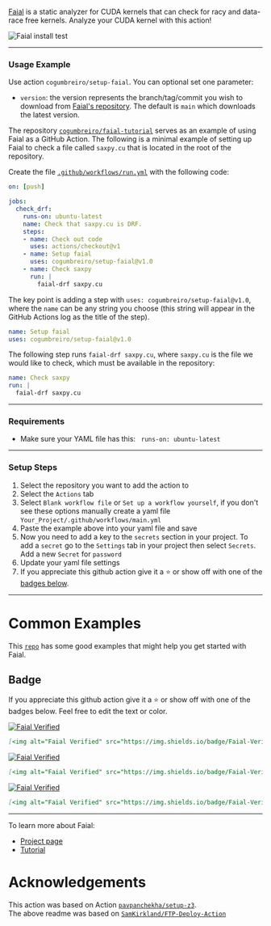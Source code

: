 <!-- <p align="center">
  <img alt="INSERT FAIAL TAG LINE" src="">
</p> -->

[Faial](https://gitlab.com/umb-svl/faial/) is a static analyzer for CUDA kernels that can check for racy and data-race free kernels. Analyze your CUDA kernel with this action!

![Faial install test](https://github.com/cogumbreiro/setup-faial/workflows/faial-install/badge.svg)

---
### Usage Example
Use action `cogumbreiro/setup-faial`. You can optional set one parameter:

- `version`: the version represents the branch/tag/commit you wish to download
  from [Faial's repository](https://gitlab.com/umb-svl/faial/). The default
  is `main` which downloads the latest version.

The repository [`cogumbreiro/faial-tutorial`](https://github.com/cogumbreiro/faial-tutorial)
serves as an example of using Faial as a GitHub Action. The
following is a minimal example of setting up Faial to check a file called `saxpy.cu` that is located in the root of the repository.

Create the file [`.github/workflows/run.yml`](https://github.com/cogumbreiro/faial-tutorial/blob/main/.github/workflows/run.yml) with the following code:

```yaml
on: [push]

jobs:
  check_drf:
    runs-on: ubuntu-latest
    name: Check that saxpy.cu is DRF.
    steps:
    - name: Check out code
      uses: actions/checkout@v1
    - name: Setup faial
      uses: cogumbreiro/setup-faial@v1.0
    - name: Check saxpy
      run: |
        faial-drf saxpy.cu
```


The key point is adding a step with `uses:
cogumbreiro/setup-faial@v1.0`, where the `name` can be any string you choose
(this string will appear in the GitHub Actions log as the title of the step).
```yaml
name: Setup faial
uses: cogumbreiro/setup-faial@v1.0
```

The following step runs `faial-drf saxpy.cu`, where `saxpy.cu` is the file we would like to check, which must be available in the repository:

```yaml
name: Check saxpy
run: |
  faial-drf saxpy.cu
```
---

### Requirements
- Make sure your YAML file has this: ` runs-on: ubuntu-latest`
---

### Setup Steps
1. Select the repository you want to add the action to
2. Select the `Actions` tab
3. Select `Blank workflow file` or `Set up a workflow yourself`, if you don't see these options manually create a yaml file `Your_Project/.github/workflows/main.yml`
4. Paste the example above into your yaml file and save
5. Now you need to add a key to the `secrets` section in your project. To add a `secret` go to the `Settings` tab in your project then select `Secrets`. Add a new `Secret` for `password`
6. Update your yaml file settings
7. If you appreciate this github action give it a :star: or show off with one of the [badges below](#badge).
---

# Common Examples
This [`repo`](https://github.com/leloykun/flash-hyperbolic-attention-minimal/blob/main/.github/workflows/run.yml) has some good examples that might help you get started with Faial.


## Badge

If you appreciate this github action give it a :star: or show off with one of the badges below. Feel free to edit the text or color.

[<img alt="Faial Verified" src="https://img.shields.io/badge/Faial-Verified-%3CCOLOR%3E?style=for-the-badge&color=0077b6">](https://github.com/cogumbreiro/setup-faial)

```md
[<img alt="Faial Verified" src="https://img.shields.io/badge/Faial-Verified-%3CCOLOR%3E?style=for-the-badge&color=0077b6">](https://github.com/cogumbreiro/setup-faial)
```

[<img alt="Faial Verified" src="https://img.shields.io/badge/Faial-Verified-%3CCOLOR%3E?style=for-the-badge&color=2b9348">](https://github.com/cogumbreiro/setup-faial)

```md
[<img alt="Faial Verified" src="https://img.shields.io/badge/Faial-Verified-%3CCOLOR%3E?style=for-the-badge&color=2b9348">](https://github.com/cogumbreiro/setup-faial)
```

[<img alt="Faial Verified" src="https://img.shields.io/badge/Faial-Verified-%3CCOLOR%3E?style=for-the-badge&color=d00000">](https://github.com/cogumbreiro/setup-faial)

```md
[<img alt="Faial Verified" src="https://img.shields.io/badge/Faial-Verified-%3CCOLOR%3E?style=for-the-badge&color=d00000">](https://github.com/cogumbreiro/setup-faial)
```
---

<!-- ## Contributing to this project
Add guidelines for contribution -->

To learn more about Faial:
* [Project page](https://gitlab.com/umb-svl/faial/)
* [Tutorial](https://github.com/cogumbreiro/faial-tutorial)

# Acknowledgements

This action was based on Action
[`pavpanchekha/setup-z3`](https://github.com/pavpanchekha/setup-z3).   
The above readme was based on 
[`SamKirkland/FTP-Deploy-Action`](https://github.com/SamKirkland/FTP-Deploy-Action)
